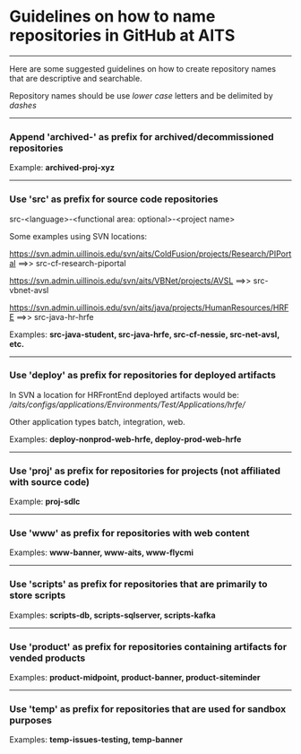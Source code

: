 # Guidelines on how to name repositories in GitHub at AITS

***
Here are some suggested guidelines on how to create repository names that are descriptive and searchable. 

Repository names should be use *lower case* letters and be delimited by *dashes*

***
### Append 'archived-' as prefix for archived/decommissioned repositories
Example: **archived-proj-xyz**

***
### Use 'src' as prefix for source code repositories

src-&lt;language>-&lt;functional area: optional>-&lt;project name>

Some examples using SVN locations:

https://svn.admin.uillinois.edu/svn/aits/ColdFusion/projects/Research/PIPortal ==>>
src-cf-research-piportal

https://svn.admin.uillinois.edu/svn/aits/VBNet/projects/AVSL ==>>
src-vbnet-avsl

https://svn.admin.uillinois.edu/svn/aits/java/projects/HumanResources/HRFE ==>>
src-java-hr-hrfe

Examples: **src-java-student, src-java-hrfe, src-cf-nessie, src-net-avsl, etc.**

***
### Use 'deploy' as prefix for repositories for deployed artifacts
In SVN a location for HRFrontEnd deployed artifacts would be: */aits/configs/applications/Environments/Test/Applications/hrfe/*

Other application types batch, integration, web.

Examples: **deploy-nonprod-web-hrfe, deploy-prod-web-hrfe**

***
### Use 'proj' as prefix for repositories for projects (not affiliated with source code)
Example: **proj-sdlc**

***
### Use 'www' as prefix for repositories with web content
Examples: **www-banner, www-aits, www-flycmi**

***
### Use 'scripts' as prefix for repositories that are primarily to store scripts
Examples: **scripts-db, scripts-sqlserver, scripts-kafka** 

***
### Use 'product' as prefix for repositories containing artifacts for vended products
Examples: **product-midpoint, product-banner, product-siteminder**

***
### Use 'temp' as prefix for repositories that are used for sandbox purposes
Examples: **temp-issues-testing, temp-banner**
